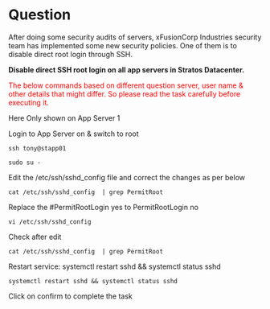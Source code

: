 # Question
After doing some security audits of servers, xFusionCorp Industries security team has implemented some new security policies. One of them is to disable direct root login through SSH.

**Disable direct SSH root login on all app servers in Stratos Datacenter.**

<span style="color: red;">The below commands based on different question server, user name & other details that might differ. So please read the task carefully before executing it. </span>

Here Only shown on App Server 1

Login to App Server on & switch to root
```
ssh tony@stapp01
```
```
sudo su -
```
Edit the  /etc/ssh/sshd_config  file and correct the changes as per below
```
cat /etc/ssh/sshd_config  | grep PermitRoot
```
Replace the    #PermitRootLogin yes  to    PermitRootLogin no

```
vi /etc/ssh/sshd_config
```
Check after edit

```
cat /etc/ssh/sshd_config  | grep PermitRoot
```
Restart service: systemctl restart sshd && systemctl status sshd

```
systemctl restart sshd && systemctl status sshd
```

Click on confirm to complete the task